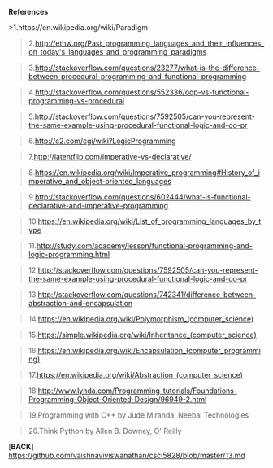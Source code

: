 <p> <b> References </b> </p>
>1.https://en.wikipedia.org/wiki/Paradigm

>2.http://ethw.org/Past_programming_languages_and_their_influences_on_today's_languages_and_programming_paradigms

>3.http://stackoverflow.com/questions/23277/what-is-the-difference-between-procedural-programming-and-functional-programming

>4.http://stackoverflow.com/questions/552336/oop-vs-functional-programming-vs-procedural

>5.http://stackoverflow.com/questions/7592505/can-you-represent-the-same-example-using-procedural-functional-logic-and-oo-pr

>6.http://c2.com/cgi/wiki?LogicProgramming

>7.http://latentflip.com/imperative-vs-declarative/

>8.https://en.wikipedia.org/wiki/Imperative_programming#History_of_imperative_and_object-oriented_languages

>9.http://stackoverflow.com/questions/602444/what-is-functional-declarative-and-imperative-programming

>10.https://en.wikipedia.org/wiki/List_of_programming_languages_by_type

>11.http://study.com/academy/lesson/functional-programming-and-logic-programming.html

>12.http://stackoverflow.com/questions/7592505/can-you-represent-the-same-example-using-procedural-functional-logic-and-oo-pr

>13.http://stackoverflow.com/questions/742341/difference-between-abstraction-and-encapsulation

>14.https://en.wikipedia.org/wiki/Polymorphism_(computer_science)

>15.https://simple.wikipedia.org/wiki/Inheritance_(computer_science)

>16.https://en.wikipedia.org/wiki/Encapsulation_(computer_programming)

>17.https://en.wikipedia.org/wiki/Abstraction_(computer_science)

>18.http://www.lynda.com/Programming-tutorials/Foundations-Programming-Object-Oriented-Design/96949-2.html

>19.Programming with C++ by Jude Miranda, Neebal Technologies

>20.Think Python by Allen B. Downey, O' Reilly


[**BACK**] https://github.com/vaishnaviviswanathan/csci5828/blob/master/13.md
